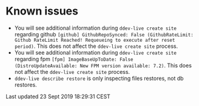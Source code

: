 # Known issues

* You will see additional information during `ddev-live create site` regarding github `[github] GithubRepoSynced: False (GithubRateLimit: Github RateLimit Reached! Requeueing to execute after reset period)`. This does not affect the `ddev-live create site` process.
* You will see additional information during `ddev-live create site` regarding fpm `[fpm] ImageBaseUpToDate: False (DistroUpdateAvailable: New FPM version available: 7.2)`. This does not affect the `ddev-live create site` process.
* `ddev-live describe restore` is only inspecting files restores, not db restores. 

Last updated 23 Sept 2019 18:29:31 CEST
